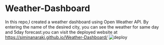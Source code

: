 # Weather-Dashboard
In this repo,I created a weather dashboard using Open Weather API.
By entering the name of the desired city, you can see the weather for same day and 5day forecast.you can visit the deployed website at 
https://siminanaraki.github.io/Weather-Dashboard/
![deploy](https://github.com/SiminAnaraki/Password-Generator/assets/131350645/1a22a307-1bf5-43a4-9120-b0467dcd01ea)
